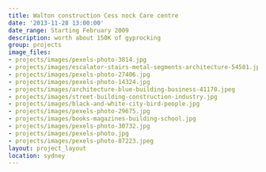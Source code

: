 ```yaml
---
title: Walton construction Cess nock Care centre
date: '2013-11-28 13:00:00'
date_range: Starting February 2009
description: worth about 150K of gyprocking
group: projects
image_files:
- projects/images/pexels-photo-3814.jpg
- projects/images/escalator-stairs-metal-segments-architecture-54581.jpeg
- projects/images/pexels-photo-27406.jpg
- projects/images/pexels-photo-14324.jpg
- projects/images/architecture-blue-building-business-41170.jpeg
- projects/images/street-building-construction-industry.jpg
- projects/images/black-and-white-city-bird-people.jpg
- projects/images/pexels-photo-29675.jpg
- projects/images/books-magazines-building-school.jpg
- projects/images/pexels-photo-30732.jpg
- projects/images/pexels-photo.jpg
- projects/images/pexels-photo-87223.jpeg
layout: project_layout
location: sydney
---
```

